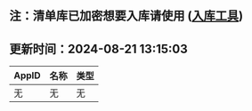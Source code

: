 ## 注：清单库已加密想要入库请使用 ([入库工具](https://github.com/BlankTMing/ManifestAutoUpdate/releases))

## 更新时间：2024-08-21 13:15:03
| AppID | 名称 | 类型  |
| :-------------------- | :----------------------------- | :----------- |
| 无 | 无 | 无 |
